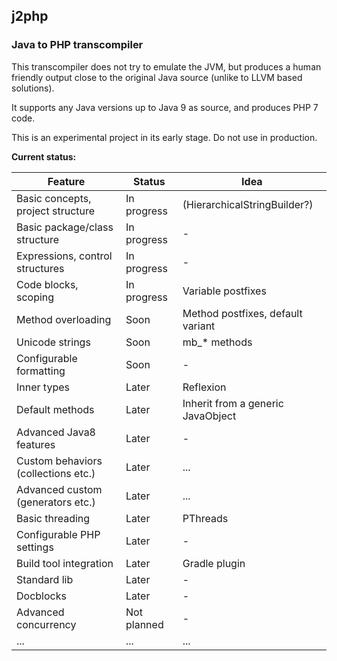 ## j2php ##
### Java to PHP transcompiler ###

This transcompiler does not try to emulate the JVM,
but produces a human friendly output close to the original Java source
(unlike to LLVM based solutions).

It supports any Java versions up to Java 9 as source, and produces PHP 7 code.

This is an experimental project in its early stage. Do not use in production.

**Current status:**

| Feature | Status | Idea |
|---------|--------|------|
| Basic concepts, project structure  | In progress | (HierarchicalStringBuilder?) |
| Basic package/class structure | In progress | - |
| Expressions, control structures | In progress | - |
| Code blocks, scoping | In progress | Variable postfixes |
| Method overloading | Soon | Method postfixes, default variant |
| Unicode strings | Soon | mb_\* methods |
| Configurable formatting | Soon | - |
| Inner types | Later | Reflexion |
| Default methods | Later | Inherit from a generic JavaObject |
| Advanced Java8 features | Later | - |
| Custom behaviors (collections etc.) | Later | ... |
| Advanced custom (generators etc.) | Later | ... |
| Basic threading | Later | PThreads |
| Configurable PHP settings | Later | - |
| Build tool integration | Later | Gradle plugin |
| Standard lib | Later | - |
| Docblocks | Later | - |
| Advanced concurrency | Not planned | - |
| ... | ... | ... 

